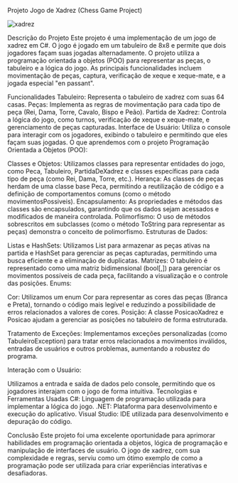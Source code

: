 Projeto Jogo de Xadrez (Chess Game Project)

![xadrez](https://github.com/user-attachments/assets/bd1342c2-73c4-4058-b128-68cc472ab281)


Descrição do Projeto
Este projeto é uma implementação de um jogo de xadrez em C#. O jogo é jogado em um tabuleiro de 8x8 e permite que dois jogadores façam suas jogadas alternadamente. O projeto utiliza a programação orientada a objetos (POO) para representar as peças, o tabuleiro e a lógica do jogo. As principais funcionalidades incluem movimentação de peças, captura, verificação de xeque e xeque-mate, e a jogada especial "en passant".

Funcionalidades
Tabuleiro: Representa o tabuleiro de xadrez com suas 64 casas.
Peças: Implementa as regras de movimentação para cada tipo de peça (Rei, Dama, Torre, Cavalo, Bispo e Peão).
Partida de Xadrez: Controla a lógica do jogo, como turnos, verificação de xeque e xeque-mate, e gerenciamento de peças capturadas.
Interface de Usuário: Utiliza o console para interagir com os jogadores, exibindo o tabuleiro e permitindo que eles façam suas jogadas.
O que aprendemos com o projeto
Programação Orientada a Objetos (POO):

Classes e Objetos: Utilizamos classes para representar entidades do jogo, como Peca, Tabuleiro, PartidaDeXadrez e classes específicas para cada tipo de peça (como Rei, Dama, Torre, etc.).
Herança: As classes de peças herdam de uma classe base Peca, permitindo a reutilização de código e a definição de comportamentos comuns (como o método movimentosPossiveis).
Encapsulamento: As propriedades e métodos das classes são encapsulados, garantindo que os dados sejam acessados e modificados de maneira controlada.
Polimorfismo: O uso de métodos sobrescritos em subclasses (como o método ToString para representar as peças) demonstra o conceito de polimorfismo.
Estruturas de Dados:

Listas e HashSets: Utilizamos List<Peca> para armazenar as peças ativas na partida e HashSet<Peca> para gerenciar as peças capturadas, permitindo uma busca eficiente e a eliminação de duplicatas.
Matrizes: O tabuleiro é representado como uma matriz bidimensional (bool[,]) para gerenciar os movimentos possíveis de cada peça, facilitando a visualização e o controle das posições.
Enums:

Cor: Utilizamos um enum Cor para representar as cores das peças (Branca e Preta), tornando o código mais legível e reduzindo a possibilidade de erros relacionados a valores de cores.
Posição: A classe PosicaoXadrez e Posicao ajudam a gerenciar as posições no tabuleiro de forma estruturada.

Tratamento de Exceções:
Implementamos exceções personalizadas (como TabuleiroException) para tratar erros relacionados a movimentos inválidos, entradas de usuários e outros problemas, aumentando a robustez do programa.

Interação com o Usuário:

Utilizamos a entrada e saída de dados pelo console, permitindo que os jogadores interajam com o jogo de forma intuitiva.
Tecnologias e Ferramentas Usadas
C#: Linguagem de programação utilizada para implementar a lógica do jogo.
.NET: Plataforma para desenvolvimento e execução do aplicativo.
Visual Studio: IDE utilizada para desenvolvimento e depuração do código.

Conclusão
Este projeto foi uma excelente oportunidade para aprimorar habilidades em programação orientada a objetos, lógica de programação e manipulação de interfaces de usuário. O jogo de xadrez, com sua complexidade e regras, serviu como um ótimo exemplo de como a programação pode ser utilizada para criar experiências interativas e desafiadoras.
